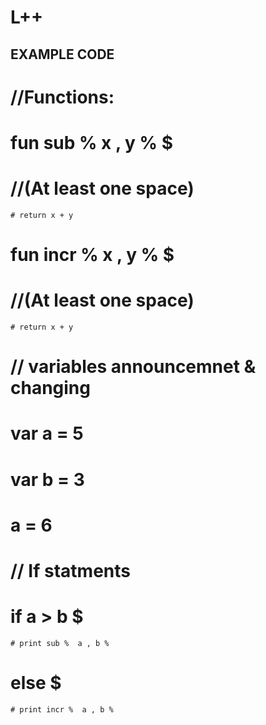 # L++

## EXAMPLE CODE

# //Functions:
# fun  sub % x , y % $
# //(At least one space)
	# return x + y 
# fun  incr % x , y % $
# //(At least one space)
	# return x + y 

# // variables announcemnet & changing   
# var a = 5
# var b = 3
# a = 6

# // If statments
# if a > b $
	# print sub %  a , b %
# else $
	# print incr %  a , b %
